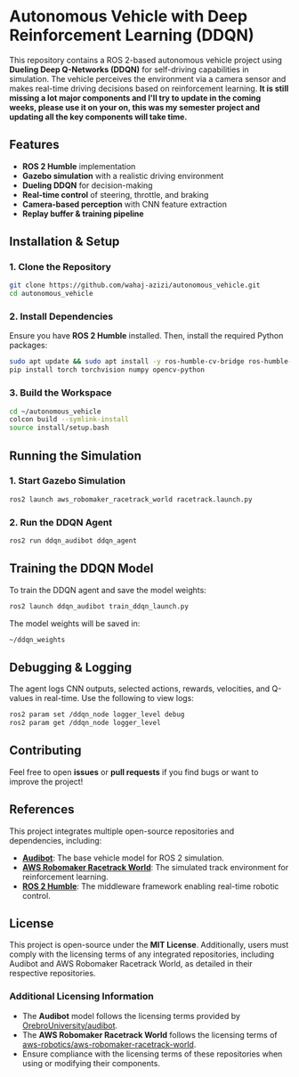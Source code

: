 # Autonomous Vehicle with Deep Reinforcement Learning (DDQN)

This repository contains a ROS 2-based autonomous vehicle project using **Dueling Deep Q-Networks (DDQN)** for self-driving capabilities in simulation. The vehicle perceives the environment via a camera sensor and makes real-time driving decisions based on reinforcement learning. **It is still missing a lot major components and I'll try to update in the coming weeks, please use it on your on, this was my semester project and updating all the key components will take time.** 

## Features
- **ROS 2 Humble** implementation
- **Gazebo simulation** with a realistic driving environment
- **Dueling DDQN** for decision-making
- **Real-time control** of steering, throttle, and braking
- **Camera-based perception** with CNN feature extraction
- **Replay buffer & training pipeline**

## Installation & Setup
### 1. Clone the Repository
```bash
git clone https://github.com/wahaj-azizi/autonomous_vehicle.git
cd autonomous_vehicle
```

### 2. Install Dependencies
Ensure you have **ROS 2 Humble** installed. Then, install the required Python packages:
```bash
sudo apt update && sudo apt install -y ros-humble-cv-bridge ros-humble-sensor-msgs ros-humble-nav-msgs
pip install torch torchvision numpy opencv-python
```

### 3. Build the Workspace
```bash
cd ~/autonomous_vehicle
colcon build --symlink-install
source install/setup.bash
```

## Running the Simulation
### 1. Start Gazebo Simulation
```bash
ros2 launch aws_robomaker_racetrack_world racetrack.launch.py
```

### 2. Run the DDQN Agent
```bash
ros2 run ddqn_audibot ddqn_agent
```

## Training the DDQN Model
To train the DDQN agent and save the model weights:
```bash
ros2 launch ddqn_audibot train_ddqn_launch.py
```
The model weights will be saved in:
```bash
~/ddqn_weights
```

## Debugging & Logging
The agent logs CNN outputs, selected actions, rewards, velocities, and Q-values in real-time. Use the following to view logs:
```bash
ros2 param set /ddqn_node logger_level debug
ros2 param get /ddqn_node logger_level
```

## Contributing
Feel free to open **issues** or **pull requests** if you find bugs or want to improve the project!

## References
This project integrates multiple open-source repositories and dependencies, including:
- **[Audibot](https://github.com/OrebroUniversity/audibot)**: The base vehicle model for ROS 2 simulation.
- **[AWS Robomaker Racetrack World](https://github.com/aws-robotics/aws-robomaker-racetrack-world)**: The simulated track environment for reinforcement learning.
- **[ROS 2 Humble](https://docs.ros.org/en/humble/index.html)**: The middleware framework enabling real-time robotic control.

## License
This project is open-source under the **MIT License**. Additionally, users must comply with the licensing terms of any integrated repositories, including Audibot and AWS Robomaker Racetrack World, as detailed in their respective repositories.

### Additional Licensing Information
- The **Audibot** model follows the licensing terms provided by [OrebroUniversity/audibot](https://github.com/OrebroUniversity/audibot).
- The **AWS Robomaker Racetrack World** follows the licensing terms of [aws-robotics/aws-robomaker-racetrack-world](https://github.com/aws-robotics/aws-robomaker-racetrack-world).
- Ensure compliance with the licensing terms of these repositories when using or modifying their components.

